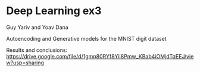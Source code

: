 # Deep Learning ex3
Guy Yariv and Yoav Dana

Autoencoding and Generative models for the MNIST digit dataset

Results and conclusions:
https://drive.google.com/file/d/1gmp80RYf8YiI8Pmw_KBab4iOMjdTqEEJ/view?usp=sharing
